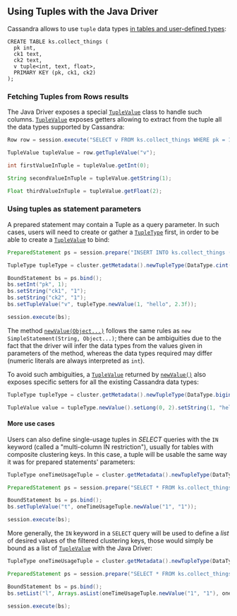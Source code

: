 <!--
Licensed to the Apache Software Foundation (ASF) under one
or more contributor license agreements.  See the NOTICE file
distributed with this work for additional information
regarding copyright ownership.  The ASF licenses this file
to you under the Apache License, Version 2.0 (the
"License"); you may not use this file except in compliance
with the License.  You may obtain a copy of the License at

  http://www.apache.org/licenses/LICENSE-2.0

Unless required by applicable law or agreed to in writing,
software distributed under the License is distributed on an
"AS IS" BASIS, WITHOUT WARRANTIES OR CONDITIONS OF ANY
KIND, either express or implied.  See the License for the
specific language governing permissions and limitations
under the License.
-->

## Using Tuples with the Java Driver

Cassandra allows to use `tuple` data types [in tables and user-defined types](https://docs.datastax.com/en/cql/3.1/cql/cql_reference/tupleType.html):

```
CREATE TABLE ks.collect_things (
  pk int,
  ck1 text,
  ck2 text,
  v tuple<int, text, float>,
  PRIMARY KEY (pk, ck1, ck2)
);
```

### Fetching Tuples from Rows results

The Java Driver exposes a special [`TupleValue`][TupleValue] class to handle such columns. 
[`TupleValue`][TupleValue] exposes getters allowing to extract from the tuple all the data types 
supported by Cassandra:

```java
Row row = session.execute("SELECT v FROM ks.collect_things WHERE pk = 1").one();

TupleValue tupleValue = row.getTupleValue("v");

int firstValueInTuple = tupleValue.getInt(0);

String secondValueInTuple = tupleValue.getString(1);

Float thirdValueInTuple = tupleValue.getFloat(2);
```

### Using tuples as statement parameters

A prepared statement may contain a Tuple as a query parameter. In such cases, users 
will need to create or gather a [`TupleType`][TupleType] first, in order to be able to create a [`TupleValue`][TupleValue] 
to bind:

```java
PreparedStatement ps = session.prepare("INSERT INTO ks.collect_things (pk, ck1, ck2, v) VALUES (:pk, :ck1, :ck2, :v)");

TupleType tupleType = cluster.getMetadata().newTupleType(DataType.cint(), DataType.text(), DataType.cfloat());

BoundStatement bs = ps.bind();
bs.setInt("pk", 1);
bs.setString("ck1", "1");
bs.setString("ck2", "1");
bs.setTupleValue("v", tupleType.newValue(1, "hello", 2.3f));

session.execute(bs);
```

The method [`newValue(Object...)`][newValueVararg] follows the same rules as `new SimpleStatement(String, Object...)`;
there can be ambiguities due to the fact that the driver will infer the data types from the values
given in parameters of the method, whereas the data types required may differ (numeric 
literals are always interpreted as `int`).

To avoid such ambiguities, a [`TupleValue`][TupleValue] returned by [`newValue()`][newValue] also exposes specific 
setters for all the existing Cassandra data types:

```java
TupleType tupleType = cluster.getMetadata().newTupleType(DataType.bigint(), DataType.text(), DataType.cfloat());

TupleValue value = tupleType.newValue().setLong(0, 2).setString(1, "hello").setDouble(2, 2.3f);
```

#### More use cases

Users can also define single-usage tuples in _SELECT_ queries with the `IN` keyword 
(called a "multi-column IN restriction"), usually for tables with composite clustering 
keys. In this case, a tuple will be usable the same way it was for prepared statements' parameters:

```java
TupleType oneTimeUsageTuple = cluster.getMetadata().newTupleType(DataType.text(), DataType.text());

PreparedStatement ps = session.prepare("SELECT * FROM ks.collect_things WHERE pk = 1 and (ck1, ck2) IN (:t)");

BoundStatement bs = ps.bind();
bs.setTupleValue("t", oneTimeUsageTuple.newValue("1", "1"));

session.execute(bs);
```

More generally, the `IN` keyword in a `SELECT` query will be used to define a *list* of 
desired values of the filtered clustering keys, those would simply be bound as a list of 
[`TupleValue`][TupleValue] with the Java Driver:

```java
TupleType oneTimeUsageTuple = cluster.getMetadata().newTupleType(DataType.text(), DataType.text());

PreparedStatement ps = session.prepare("SELECT * FROM ks.collect_things WHERE pk = 1 AND (ck1, ck2) IN :l");

BoundStatement bs = ps.bind();
bs.setList("l", Arrays.asList(oneTimeUsageTuple.newValue("1", "1"), oneTimeUsageTuple.newValue("1", "2"), oneTimeUsageTuple.newValue("2", "1")));

session.execute(bs);
```

[TupleType]: http://docs.datastax.com/en/drivers/java/3.3/com/datastax/driver/core/TupleType.html
[TupleValue]: http://docs.datastax.com/en/drivers/java/3.3/com/datastax/driver/core/TupleValue.html
[newValueVararg]: http://docs.datastax.com/en/drivers/java/3.3/com/datastax/driver/core/TupleType.html#newValue-java.lang.Object...-
[newValue]: http://docs.datastax.com/en/drivers/java/3.3/com/datastax/driver/core/TupleType.html#newValue--
